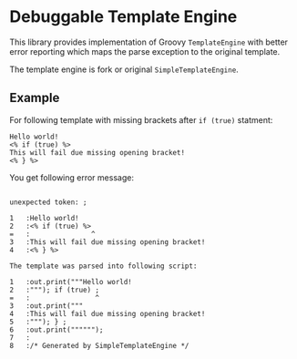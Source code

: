 # Debuggable Template Engine

This library provides implementation of Groovy `TemplateEngine` with better error reporting
which maps the parse exception to the original template.

The template engine is fork or original `SimpleTemplateEngine`.

## Example

For following template with missing brackets after `if (true)` statment:

```
Hello world!
<% if (true) %>
This will fail due missing opening bracket!
<% } %>
```

You get following error message:


```

unexpected token: ;

1   :Hello world!
2   :<% if (true) %>
=   :               ^
3   :This will fail due missing opening bracket!
4   :<% } %>

The template was parsed into following script:

1   :out.print("""Hello world!
2   :"""); if (true) ;
=   :                ^
3   :out.print("""
4   :This will fail due missing opening bracket!
5   :"""); } ;
6   :out.print("""""");
7   :
8   :/* Generated by SimpleTemplateEngine */

```
